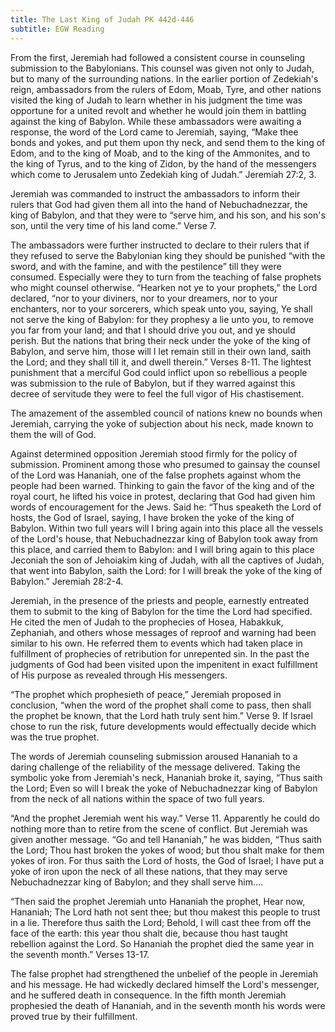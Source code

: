 ```yaml
---
title: The Last King of Judah PK 442d-446
subtitle: EGW Reading
---
```


From the first, Jeremiah had followed a consistent course in counseling submission to the Babylonians. This counsel was given not only to Judah, but to many of the surrounding nations. In the earlier portion of Zedekiah's reign, ambassadors from the rulers of Edom, Moab, Tyre, and other nations visited the king of Judah to learn whether in his judgment the time was opportune for a united revolt and whether he would join them in battling against the king of Babylon. While these ambassadors were awaiting a response, the word of the Lord came to Jeremiah, saying, “Make thee bonds and yokes, and put them upon thy neck, and send them to the king of Edom, and to the king of Moab, and to the king of the Ammonites, and to the king of Tyrus, and to the king of Zidon, by the hand of the messengers which come to Jerusalem unto Zedekiah king of Judah.” Jeremiah 27:2, 3.

Jeremiah was commanded to instruct the ambassadors to inform their rulers that God had given them all into the hand of Nebuchadnezzar, the king of Babylon, and that they were to “serve him, and his son, and his son's son, until the very time of his land come.” Verse 7.

The ambassadors were further instructed to declare to their rulers that if they refused to serve the Babylonian king they should be punished “with the sword, and with the famine, and with the pestilence” till they were consumed. Especially were they to turn from the teaching of false prophets who might counsel otherwise. “Hearken not ye to your prophets,” the Lord declared, “nor to your diviners, nor to your dreamers, nor to your enchanters, nor to your sorcerers, which speak unto you, saying, Ye shall not serve the king of Babylon: for they prophesy a lie unto you, to remove you far from your land; and that I should drive you out, and ye should perish. But the nations that bring their neck under the yoke of the king of Babylon, and serve him, those will I let remain still in their own land, saith the Lord; and they shall till it, and dwell therein.” Verses 8-11. The lightest punishment that a merciful God could inflict upon so rebellious a people was submission to the rule of Babylon, but if they warred against this decree of servitude they were to feel the full vigor of His chastisement.

The amazement of the assembled council of nations knew no bounds when Jeremiah, carrying the yoke of subjection about his neck, made known to them the will of God.

Against determined opposition Jeremiah stood firmly for the policy of submission. Prominent among those who presumed to gainsay the counsel of the Lord was Hananiah, one of the false prophets against whom the people had been warned. Thinking to gain the favor of the king and of the royal court, he lifted his voice in protest, declaring that God had given him words of encouragement for the Jews. Said he: “Thus speaketh the Lord of hosts, the God of Israel, saying, I have broken the yoke of the king of Babylon. Within two full years will I bring again into this place all the vessels of the Lord's house, that Nebuchadnezzar king of Babylon took away from this place, and carried them to Babylon: and I will bring again to this place Jeconiah the son of Jehoiakim king of Judah, with all the captives of Judah, that went into Babylon, saith the Lord: for I will break the yoke of the king of Babylon.” Jeremiah 28:2-4.

Jeremiah, in the presence of the priests and people, earnestly entreated them to submit to the king of Babylon for the time the Lord had specified. He cited the men of Judah to the prophecies of Hosea, Habakkuk, Zephaniah, and others whose messages of reproof and warning had been similar to his own. He referred them to events which had taken place in fulfillment of prophecies of retribution for unrepented sin. In the past the judgments of God had been visited upon the impenitent in exact fulfillment of His purpose as revealed through His messengers.

“The prophet which prophesieth of peace,” Jeremiah proposed in conclusion, “when the word of the prophet shall come to pass, then shall the prophet be known, that the Lord hath truly sent him.” Verse 9. If Israel chose to run the risk, future developments would effectually decide which was the true prophet.

The words of Jeremiah counseling submission aroused Hananiah to a daring challenge of the reliability of the message delivered. Taking the symbolic yoke from Jeremiah's neck, Hananiah broke it, saying, “Thus saith the Lord; Even so will I break the yoke of Nebuchadnezzar king of Babylon from the neck of all nations within the space of two full years.

“And the prophet Jeremiah went his way.” Verse 11. Apparently he could do nothing more than to retire from the scene of conflict. But Jeremiah was given another message. “Go and tell Hananiah,” he was bidden, “Thus saith the Lord; Thou hast broken the yokes of wood; but thou shalt make for them yokes of iron. For thus saith the Lord of hosts, the God of Israel; I have put a yoke of iron upon the neck of all these nations, that they may serve Nebuchadnezzar king of Babylon; and they shall serve him....

“Then said the prophet Jeremiah unto Hananiah the prophet, Hear now, Hananiah; The Lord hath not sent thee; but thou makest this people to trust in a lie. Therefore thus saith the Lord; Behold, I will cast thee from off the face of the earth: this year thou shalt die, because thou hast taught rebellion against the Lord. So Hananiah the prophet died the same year in the seventh month.” Verses 13-17.

The false prophet had strengthened the unbelief of the people in Jeremiah and his message. He had wickedly declared himself the Lord's messenger, and he suffered death in consequence. In the fifth month Jeremiah prophesied the death of Hananiah, and in the seventh month his words were proved true by their fulfillment.